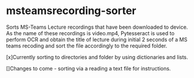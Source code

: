 # msteamsrecording-sorter

Sorts MS-Teams Lecture recordings that have been downloaded to device. As the name of these recordings is video.mp4, Pytesseract is used to perform OCR and obtain the title of lecture during initial 2 seconds of a MS teams recoding and sort the file accordingly to the required folder.

[x]Currently sorting to directories and folder by using dictionaries and lists.


[]Changes to come - sorting via a reading a text file for instructions.
